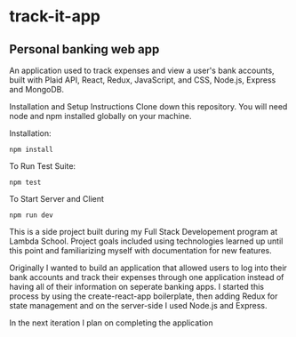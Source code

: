 # track-it-app
## Personal banking web app

An application used to track expenses and view a user's bank accounts, built with Plaid API, React, Redux, JavaScript, and CSS, Node.js, Express and MongoDB.

Installation and Setup Instructions
Clone down this repository. You will need node and npm installed globally on your machine.

Installation:

`npm install`

To Run Test Suite:

`npm test`

To Start Server and Client

`npm run dev`


This is a side project built during my Full Stack Developement program at Lambda School. Project goals included using technologies learned up until this point and familiarizing myself with documentation for new features.

Originally I wanted to build an application that allowed users to log into their bank accounts and track their expenses through one application instead of having all of their information on seperate banking apps. I started this process by using the create-react-app boilerplate, then adding Redux for state management and on the server-side I used Node.js and Express.

In the next iteration I plan on completing the application
